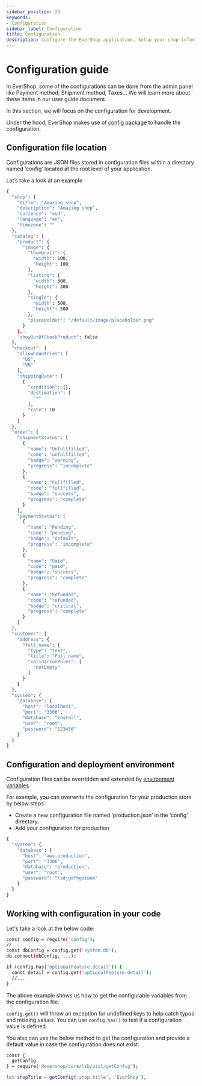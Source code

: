 ```yaml
---
sidebar_position: 20
keywords:
- Configuration
sidebar_label: Configuration
title: Configuration
description: Configure the EverShop application. Setup your shop information and configure the database connection. Extend configuration for different deployment environments
---
```


# Configuration guide

In EverShop, some of the configurations can be done from the admin panel like Payment method, Shipment method, Taxes… We will learn more about these items in our user guide document.

In this section, we will focus on the configuration for development.

Under the hood, EverShop makes use of [config package](https://www.npmjs.com/package/config) to handle the configuration.

## Configuration file location

Configurations are JSON files stored in configuration files within a directory named ‘config’ located at the root level of your application.

Let’s take a look at an example

```bash
{
  "shop": {
    "title": "Amazing shop",
    "description": "Amazing shop",
    "currency": "usd",
    "language": "en",
    "timezone": ""
  },
  "catalog": {
    "product": {
      "image": {
        "thumbnail": {
          "width": 100,
          "height": 100
        },
        "listing": {
          "width": 300,
          "height": 300
        },
        "single": {
          "width": 500,
          "height": 500
        },
        "placeHolder": "/default/image/placeholder.png"
      }
    },
    "showOutOfStockProduct": false
  },
  "checkout": {
    "allowCountries": [
      "US",
      "VN"
    ],
    "shippingRate": [
      {
        "condition": {},
        "destimation": [
          "*"
        ],
        "rate": 10
      }
    ]
  },
  "order": {
    "shipmentStatus": [
      {
        "name": "Unfullfilled",
        "code": "unfullfilled",
        "badge": "warning",
        "progress": "incomplete"
      },
      {
        "name": "Fullfilled",
        "code": "fullfilled",
        "badge": "success",
        "progress": "complete"
      }
    ],
    "paymentStatus": [
      {
        "name": "Pending",
        "code": "pending",
        "badge": "default",
        "progress": "incomplete"
      },
      {
        "name": "Paid",
        "code": "paid",
        "badge": "success",
        "progress": "complete"
      },
      {
        "name": "Refunded",
        "code": "refunded",
        "badge": "critical",
        "progress": "complete"
      }
    ]
  },
  "customer": {
    "address": {
      "full_name": {
        "type": "text",
        "title": "Full name",
        "validarionRules": [
          "notEmpty"
        ]
      }
    }
  },
  "system": {
    "database": {
      "host": "localhost",
      "port": "3306",
      "database": "install",
      "user": "root",
      "password": "123456"
    }
  }
}
```

## Configuration and deployment environment

Configuration files can be overridden and extended by [environment variables](https://github.com/node-config/node-config/wiki/Environment-Variables).

For example, you can overwrite the configuration for your production store by below steps

- Create a new configuration file named ‘production.json’ in the ‘config’ directory.
- Add your configuration for production

```bash
{
  "system": {
    "database": {
      "host": "aws.production",
      "port": "3306",
      "database": "production",
      "user": "root",
      "password": "lsdjgdfhgoiwnm"
    }
  }
}
```

## Working with configuration in your code

Let's take a look at the below code:

```bash
const config = require('config');
//...
const dbConfig = config.get('system.db');
db.connect(dbConfig, ...);

if (config.has('optionalFeature.detail')) {
  const detail = config.get('optionalFeature.detail');
  //...
}
```

The above example shows us how to get the configurable variables from the configuration file.

`config.get()` will throw an exception for undefined keys to help catch typos and missing values. You can use `config.has()` to test if a configuration value is defined.

You also can use the below method to get the configuration and provide a default value in case the configuration does not exist:

```bash
const {
  getConfig
} = require('@evershop/core/lib/util/getConfig');

let shopTitle = getConfig('shop.title', 'EverShop'),
```